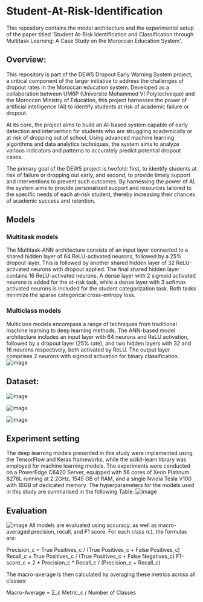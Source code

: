 # Student-At-Risk-Identification
This repository contains the model architecture and the experimental setup of the paper titled 'Student At-Risk Identification and Classification through Multitask Learning: A Case Study on the Moroccan Education System'.


## Overview:
This repository is part of the DEWS Dropout Early Warning System project, a critical component of the larger initiative to address the challenges of dropout rates in the Moroccan education system. Developed as a collaboration between UM6P (Université Mohammed VI Polytechnique) and the Moroccan Ministry of Education, this project harnesses the power of artificial intelligence (AI) to identify students at risk of academic failure or dropout.

At its core, the project aims to build an AI-based system capable of early detection and intervention for students who are struggling academically or at risk of dropping out of school. Using advanced machine learning algorithms and data analytics techniques, the system aims to analyze various indicators and patterns to accurately predict potential dropout cases.

The primary goal of the DEWS project is twofold: first, to identify students at risk of failure or dropping out early, and second, to provide timely support and interventions to prevent such outcomes. By harnessing the power of AI, the system aims to provide personalized support and resources tailored to the specific needs of each at-risk student, thereby increasing their chances of academic success and retention.

## Models

### Multitask models

The Multitask-ANN architecture consists of an input layer connected to a shared hidden layer of 64 ReLU-activated neurons, followed by a 25\% dropout layer. This is followed by another shared hidden layer of 32 ReLU-activated neurons with dropout applied. The final shared hidden layer contains 16 ReLU-activated neurons. A dense layer with 2 sigmoid activated neurons is added for the at-risk task, while a dense layer with 3 softmax activated neurons is included for the student categorization task. Both tasks minimize the sparse categorical cross-entropy loss.



### Multiclass models

Multiclass models encompass a range of techniques from traditional machine learning to deep learning methods. The ANN-based model architecture includes an input layer with 64 neurons and ReLU activation, followed by a dropout layer (25\% rate), and two hidden layers with 32 and 16 neurons respectively, both activated by ReLU. The output layer comprises 2 neurons with sigmoid activation for binary classification.
![image](https://github.com/ismailelbouknify/Student-At-Risk-Identification/assets/108365289/d71b57e4-a027-46d7-91bb-5219ea77a202)



## Dataset:
![image](https://github.com/ismailelbouknify/Student-At-Risk-Identification/assets/108365289/5e799225-3a14-4d62-b688-e8c0a1101f56)


![image](https://github.com/ismailelbouknify/Student-At-Risk-Identification/assets/108365289/0d123be9-a46e-47ac-85c4-1e790f7383e5)

![image](https://github.com/ismailelbouknify/Student-At-Risk-Identification/assets/108365289/cde22912-50d8-404a-a057-f4d4c409690e)


## Experiment setting

The deep learning models presented in this study were implemented using the TensorFlow and Keras frameworks, while the scikit-learn library was employed for machine learning models. The experiments were conducted on a PowerEdge C6420 Server, equipped with 56 cores of Xeon Platinum 8276L running at 2.2GHz, 1545 GB of RAM, and a single Nvidia Tesla V100 with 16GB of dedicated memory. 
The hyperparameters for the models used in this study are summarised in the following Table:
![image](https://github.com/ismailelbouknify/Student-At-Risk-Identification/assets/108365289/0380e8e0-8490-4185-87c0-b0a56b61bfc9)

## Evaluation

![image](https://github.com/ismailelbouknify/Student-At-Risk-Identification/assets/108365289/366deeb3-51a6-4abe-95ad-52cf7b7987b4)
All models are evaluated using accuracy, as well as macro-averaged precision, recall, and F1 score. For each class \(c\), the formulas are:

Precision_c = True Positives_c / (True Positives_c + False Positives_c)
Recall_c = True Positives_c / (True Positives_c + False Negatives_c)
F1-score_c = 2 * Precision_c * Recall_c / (Precision_c + Recall_c)

The macro-average is then calculated by averaging these metrics across all classes:

Macro-Average = Σ_c Metric_c / Number of Classes


